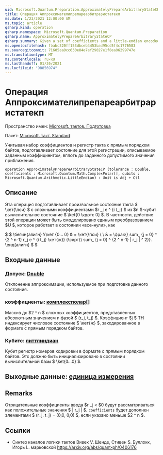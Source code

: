 ```yaml
---
uid: Microsoft.Quantum.Preparation.ApproximatelyPrepareArbitraryStateCP
title: Операция Аппроксимателипрепареарбитраристатекп
ms.date: 1/23/2021 12:00:00 AM
ms.topic: article
qsharp.kind: operation
qsharp.namespace: Microsoft.Quantum.Preparation
qsharp.name: ApproximatelyPrepareArbitraryStateCP
qsharp.summary: Given a set of coefficients and a little-endian encoded quantum register, prepares an state on that register described by the given coefficients, up to a given approximation tolerance.
ms.openlocfilehash: fbabc320ff153dbceb4453bad95cd5f4c1776583
ms.sourcegitcommit: 71605ea9cc630e84e7ef29027e1f0ea06299747e
ms.translationtype: MT
ms.contentlocale: ru-RU
ms.lasthandoff: 01/26/2021
ms.locfileid: "98856974"
---
```

# <a name="approximatelypreparearbitrarystatecp-operation"></a>Операция Аппроксимателипрепареарбитраристатекп

Пространство имен: [Microsoft. тактов. Подготовка](xref:Microsoft.Quantum.Preparation)

Пакет: [Microsoft. такт. Standard](https://nuget.org/packages/Microsoft.Quantum.Standard)


Учитывая набор коэффициентов и регистр такта с прямым порядком байтов, подготавливает состояние для этой регистрации, описываемое заданным коэффициентом, вплоть до заданного допустимого значения приближения.

```qsharp
operation ApproximatelyPrepareArbitraryStateCP (tolerance : Double, coefficients : Microsoft.Quantum.Math.ComplexPolar[], qubits : Microsoft.Quantum.Arithmetic.LittleEndian) : Unit is Adj + Ctl
```


## <a name="description"></a>Описание

Эта операция подготавливает произвольное состояние такта $ \кет{\пси} $ с сложными коэффициентами $r _j e ^ {i t_j} $ из $n $-кубит вычислительное состояние $ \ket{0 \кдотс 0} $.
В частности, действие этой операции может быть смоделировано единым преобразованием $U $, которое работает в состоянии «все-нули», как

$ $ \бегин{алигн} У\кет {0... 0} & = \кет{\пси} \\ \\ & = \фрак{\ sum_ {j = 0} ^ {2 ^ n-1} r_j e ^ {i t_j} \кет{ж}} {\скрт{\ sum_ {j = 0} ^ {2 ^ n-1} | r_j | ^ 2}}.
\енд{алигн} $ $

## <a name="input"></a>Входные данные

### <a name="tolerance--double"></a>Допуск: [Double](xref:microsoft.quantum.lang-ref.double)

Отклонение аппроксимации, используемое при подготовке данного состояния.


### <a name="coefficients--complexpolar"></a>коэффициенты: [комплексполар](xref:Microsoft.Quantum.Math.ComplexPolar)[]

Массив до $2 ^ n $ сложных коэффициентов, представленных абсолютным значением и фазой $ (r_j, t_j) $. Коэффициент $j $ TH индексирует числовое состояние $ \кет{ж} $, закодированное в формате с прямым порядком байтов.


### <a name="qubits--littleendian"></a>Кубитс: [литтлиндиан](xref:Microsoft.Quantum.Arithmetic.LittleEndian)

Кубит регистр номеров кодировки в формате с прямым порядком байтов. Это должно быть инициализировано в состоянии вычислительной базы $ \ket{0...0} $.



## <a name="output--unit"></a>Выходные данные: [единица измерения](xref:microsoft.quantum.lang-ref.unit)



## <a name="remarks"></a>Remarks

Отрицательные коэффициенты ввода $r _j < $0 будут рассматриваться как положительные значения $ | r_j | $. `coefficients` будет дополнен элементами $ (r_j, t_j) = (0,0, 0,0) $, если указано меньше $2 ^ n $.

## <a name="references"></a>Ссылки

- Синтез каналов логики тактов Вивек V. Шенде, Стивен S. Буллокк, Игорь L. марковской https://arxiv.org/abs/quant-ph/0406176